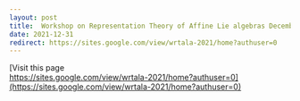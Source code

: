 ```yaml
---
layout: post
title:  Workshop on Representation Theory of Affine Lie algebras December 13-18, 2021.
date: 2021-12-31
redirect: https://sites.google.com/view/wrtala-2021/home?authuser=0
---
```


[Visit this page <br>
https://sites.google.com/view/wrtala-2021/home?authuser=0](https://sites.google.com/view/wrtala-2021/home?authuser=0)
